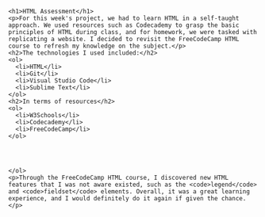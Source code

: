 

    <h1>HTML Assessment</h1>
    <p>For this week's project, we had to learn HTML in a self-taught approach. We used resources such as Codecademy to grasp the basic principles of HTML during class, and for homework, we were tasked with replicating a website. I decided to revisit the FreeCodeCamp HTML course to refresh my knowledge on the subject.</p>
    <h2>The technologies I used included:</h2>
    <ol>
      <li>HTML</li>
      <li>Git</li>
      <li>Visual Studio Code</li>
      <li>Sublime Text</li>
    </ol>
    <h2>In terms of resources</h2>
    <ol>
      <li>W3Schools</li>
      <li>Codecademy</li>
      <li>FreeCodeCamp</li>
    </ol>




    </ol>
    <p>Through the FreeCodeCamp HTML course, I discovered new HTML features that I was not aware existed, such as the <code>legend</code> and <code>fieldset</code> elements. Overall, it was a great learning experience, and I would definitely do it again if given the chance.</p>


